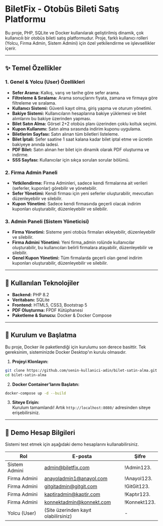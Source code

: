 # BiletFix - Otobüs Bileti Satış Platformu

Bu proje, PHP, SQLite ve Docker kullanılarak geliştirilmiş dinamik, çok kullanıcılı bir otobüs bileti satış platformudur. Proje, farklı kullanıcı rolleri (Yolcu, Firma Admin, Sistem Admini) için özel yetkilendirme ve işlevsellikler içerir.

---

## ✨ Temel Özellikler

### 1. Genel & Yolcu (User) Özellikleri
- **Sefer Arama:** Kalkış, varış ve tarihe göre sefer arama.
- **Filtreleme & Sıralama:** Arama sonuçlarını fiyata, zamana ve firmaya göre filtreleme ve sıralama.
- **Kullanıcı Sistemi:** Güvenli kayıt olma, giriş yapma ve oturum yönetimi.
- **Bakiye Sistemi:** Kullanıcıların hesaplarına bakiye yüklemesi ve bilet alımlarını bu bakiye üzerinden yapması.
- **Bilet Satın Alma:** Görsel 2+2 otobüs planı üzerinden çoklu koltuk seçimi.
- **Kupon Kullanımı:** Satın alma sırasında indirim kuponu uygulama.
- **Biletlerim Sayfası:** Satın alınan tüm biletleri listeleme.
- **Bilet İptali:** Sefer saatine 1 saat kalana kadar bilet iptal etme ve ücretin bakiyeye anında iadesi.
- **PDF Bilet:** Satın alınan her bilet için dinamik olarak PDF oluşturma ve indirme.
- **SSS Sayfası:** Kullanıcılar için sıkça sorulan sorular bölümü.

### 2. Firma Admin Paneli
- **Yetkilendirme:** Firma Adminleri, sadece kendi firmalarına ait verileri (seferler, kuponlar) görebilir ve yönetebilir.
- **Sefer Yönetimi:** Kendi firması için yeni seferler oluşturabilir, mevcutları düzenleyebilir ve silebilir.
- **Kupon Yönetimi:** Sadece kendi firmasında geçerli olacak indirim kuponları oluşturabilir, düzenleyebilir ve silebilir.

### 3. Admin Paneli (Sistem Yöneticisi)
- **Firma Yönetimi:** Sisteme yeni otobüs firmaları ekleyebilir, düzenleyebilir ve silebilir.
- **Firma Admini Yönetimi:** Yeni firma_admin rolünde kullanıcılar oluşturabilir, bu kullanıcıları belirli firmalara atayabilir, düzenleyebilir ve silebilir.
- **Genel Kupon Yönetimi:** Tüm firmalarda geçerli olan genel indirim kuponları oluşturabilir, düzenleyebilir ve silebilir.

---

## 🔧 Kullanılan Teknolojiler
- **Backend:** PHP 8.2
- **Veritabanı:** SQLite
- **Frontend:** HTML5, CSS3, Bootstrap 5
- **PDF Oluşturma:** FPDF Kütüphanesi
- **Paketleme & Sunucu:** Docker & Docker Compose

---

## 🚀 Kurulum ve Başlatma

Bu proje, Docker ile paketlendiği için kurulumu son derece basittir. Tek gereksinim, sisteminizde Docker Desktop'ın kurulu olmasıdır.

1. **Projeyi Klonlayın:**
```bash
git clone https://github.com/senin-kullanici-adin/bilet-satin-alma.git
cd bilet-satin-alma
```

2. **Docker Container'larını Başlatın:**
```bash
docker-compose up -d --build
```

3. **Siteye Erişin:**  
Kurulum tamamlandı! Artık `http://localhost:8080/` adresinden siteye erişebilirsiniz.

---

## 👥 Demo Hesap Bilgileri

Sistemi test etmek için aşağıdaki demo hesaplarını kullanabilirsiniz.

| Rol            | E-posta                       | Şifre         |
|----------------|-------------------------------|---------------|
| Sistem Admini  | admin@biletfix.com            | !Admin123.     |
| Firma Admini   | anayoladmin1@anayol.com       | !Anayol123.    |
| Firma Admini   | gitgitadmin@gitgit.com        | !GitGit123.   |
| Firma Admini   | kaptiradmin@kaptir.com        | !Kaptır123.   |
| Firma Admini   | konnektadmin@konnekt.com      | !Konnekt123.   |
| Yolcu (User)   | (Site üzerinden kayıt olabilirsiniz) | - |
